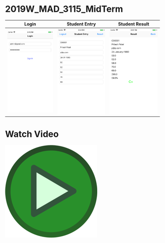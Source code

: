 # 2019W_MAD_3115_MidTerm

| Login     | Student Entry      | Student Result |
|------------|-------------|-------------|  
|  <img src="https://github.com/pritamworld/2019W_MAD_3115_MidTerm/blob/master/Screens/LoginScreen.png" width="250"> |  <img src="https://github.com/pritamworld/2019W_MAD_3115_MidTerm/blob/master/Screens/StudentEntryScreen.png" width="250"> |  <img src="https://github.com/pritamworld/2019W_MAD_3115_MidTerm/blob/master/Screens/StudentResultScreen.png" width="250"> |

# Watch Video

[![Watch the video](https://github.com/pritamworld/2019W_MAD_3115_MidTerm/blob/master/Screens/play-button.png)](https://github.com/pritamworld/2019W_MAD_3115_MidTerm/blob/master/Exam_Video.mov)
